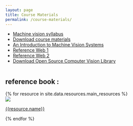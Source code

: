 ```yaml
---
layout: page
title: Course Materials
permalink: /course-materials/
---
```


* [Machine vision syllabus](https://ocw.mit.edu/courses/brain-and-cognitive-sciences/9-913-pattern-recognition-for-machine-vision-fall-2004/syllabus/)
* [Download course materials](https://ocw.mit.edu/courses/electrical-engineering-and-computer-science/6-801-machine-vision-fall-2004/download-course-materials/)
* [An Introduction to Machine Vision Systems](https://www.thomasnet.com/articles/automation-electronics/machine-vision-systems/)
* [Reference Web 1](https://www.pyimagesearch.com/)
* [Reference Web 2](https://www.learnopencv.com/)
* [Download Open Source Computer Vision Library](https://github.com/opencv/opencv/releases)

<div style="width:100%; float: left">
    <div class="resource-pic-gallary">
<h2>reference book :</h2>
{% for resource in site.data.resources.main_resources %}
<div class="resource--image-cover-container">
            <img src="{{ resource.pic | prepend: site.baseurl }}" class="resource--image-cover">
            <p><a href="{{resource.address}}">{{resource.name}}</a></p>
        </div>
        {% endfor %}
